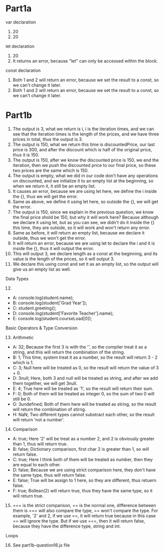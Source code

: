# Part1a
var declaration
1. 20
2. 20
   
let declaration
1. 20
2. It returns an error, because "let" can only be accessed within the block.
   
const declaration
1. Both 1 and 2 will return an error, because we set the result to a const, so we can't change it later.
2. Both 1 and 2 will return an error, because we set the result to a const, so we can't change it later.

# Part1b
1. The output is 3, what we return is i, i is the iteration times, and we can see that the iteration times is the length of the prices, and we have three prices in total, thus the output is 3.
2. The output is 150, what we return this time is discountedPrice, our last price is 300, and after the discount which is half of the original price, thus it is 150.
3. The output is 150, after we know the discounted price is 150, we end the iteration, then we push the discounted price to our final price, so these two prices are the same which is 150.
4. The output is empty, what we did in our code don't have any operations on discounted, and we initialize it to an empty list at the beginning, so when we return it, it still be an empty list.
5. It causes an error, because we are using let here, we define the i inside the {}, thus we will get the error.
6. Same as above, we define it using let here, so outside the {}, we will get the error.
7. The output is 150, since we explain in the previous question, we know the final price shold be 150, but why it will work here? Because although we declare it using let, but as you can see, we didn't do it inside the {} this time, they are outside, so it will work and won't return any error.
8. Same as before, it will return an empty list, because we declare it outside, thus we won't get the error.
9. It will return an error, because we are using let to declare the i and it is inside the {}, thus it will output the error.
10. This will output 3, we declare length as a const at the beginning, and its value is the length of the prices, so it will output 3.
11. We declare this using const and set it as an empty list, so the output will give us an empty list as well.


Data Types

12. 
- A: console.log(student.name);
- B: console.log(student['Grad Year']);
- C: student.greeting();
- D: console.log(student['Favorite Teacher'].name);
- E: console.log(student.courseLoad[0]); 

Basic Operators & Type Conversion

13. Arithmetic
- A: 32; Because the first 3 is with the '', so the compiler treat it as a string, and this will return the combination of the string.
- B: 1; This time, system treat it as a number, so the result will return 3 - 2 which is 1.
- C: 3; Null here will be treated as 0, so the result will return the value of 3 + 0.
- D: 3null; Here, both 3 and null will be treated as string, and after we add them together, we will get 3null.
- E: 4; True here will be treated as '1', so the result will return their sum.
- F: 0; Both of them will be treated as integer 0, so the sum of two 0 will still be 0.
- G: 3undefined; Both of them here will be treated as string, so the result will return the combination of stirng.
- H: NaN; Two different types cannot substract each other, so the result will return 'not a number'.

14. Comparison
- A: true; Here '2' will be treat as a number 2, and 2 is obviously greater than 1, thus will return true.
- B: false; Dictionary comparison, first char 2 is greater than 1, so will return false.
- C: true; Here I think both of them will be treated as number, then they are equal to each other.
- D: false; Because we are using strict comparison here, they don't have the same type, thus will return false.
- E: false; True will be assign to 1 here, so they are different, thus retuern false.
- F: true; Bollean(2) will return true, thus they have the same type, so it will return true.

15. === is the strict comparison, == is the normal one, difference between them is === will also compare the type, == won't compare the type. For example, '2' and 2, if we use ==, it will return true because in this case == will ignore the type. But if we use ===, then it will return false, because they have the difference type, string and int.

Loops

16. See part1b-question16.js file